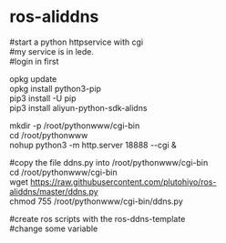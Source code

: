 # ros-aliddns

#start a python httpservice with cgi  
#my service is in lede.  
#login in first  
  
opkg update  
opkg install python3-pip  
pip3 install -U pip  
pip3 install aliyun-python-sdk-alidns  
  
mkdir -p /root/pythonwww/cgi-bin  
cd /root/pythonwww  
nohup python3 -m http.server 18888 --cgi &  
  
#copy the file ddns.py into /root/pythonwww/cgi-bin  
cd /root/pythonwww/cgi-bin  
wget https://raw.githubusercontent.com/plutohiyo/ros-aliddns/master/ddns.py  
chmod 755 /root/pythonwww/cgi-bin/ddns.py  
  
  
#create ros scripts with the ros-ddns-template  
#change some variable  
  
